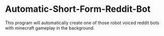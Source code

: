 # Automatic-Short-Form-Reddit-Bot
This program will automatically create one of those robot voiced reddit bots with minecraft gameplay in the background.
